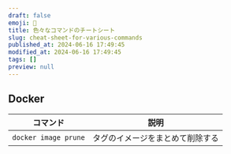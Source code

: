 ```yaml
---
draft: false
emoji: 👑
title: 色々なコマンドのチートシート
slug: cheat-sheet-for-various-commands
published_at: 2024-06-16 17:49:45
modified_at: 2024-06-16 17:49:45
tags: []
preview: null
---
```


## Docker

| コマンド             | 説明                                   |
| -------------------- | -------------------------------------- |
| `docker image prune` | <none>タグのイメージをまとめて削除する |
